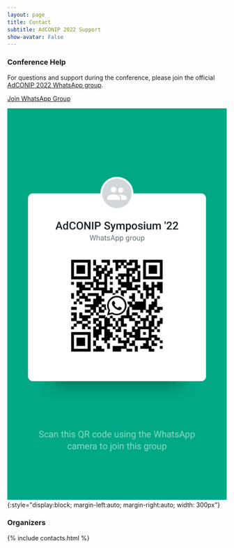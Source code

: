 ```yaml
---
layout: page
title: Contact
subtitle: AdCONIP 2022 Support
show-avatar: False
---
```


### Conference Help

For questions and support during the conference, please join the official [AdCONIP 2022 WhatsApp group](https://chat.whatsapp.com/Fp9IlvcrlER6avuCR5sWsw).

<div class="text-center">
  <a class="btn btn-warning btn-lg" target="_blank" href="https://chat.whatsapp.com/Fp9IlvcrlER6avuCR5sWsw" role="button">Join WhatsApp Group</a>
</div>

![/assets/img/whatsapp.jpeg](/assets/img/whatsapp.jpeg){:style="display:block; margin-left:auto; margin-right:auto; width: 300px"}

### Organizers

{% include contacts.html %}